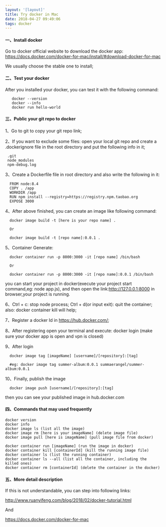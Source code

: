 ```yaml
---
layout: '[layout]'
title: Try docker in Mac
date: 2018-04-27 09:49:06
tags: docker
---
```


#### 一、Install docker

   Go to docker official website to download the docker app: https://docs.docker.com/docker-for-mac/install/#download-docker-for-mac
   
   We usually choose the stable one to install;
   
   
#### 二、Test your docker

   After you installed your docker, you can test it with the following command:
   
       docker --version
       docker --info
       docker run hello-world
       
#### 三、Public your git repo to docker

  1、Go to git to copy your git repo link;
  
  2、If you want to exclude some files: open your local git repo and create a .dockerignore file in the root directory and put the following info in it;
   
     .git
     node_modules
     npm-debug.log
  
  3、Create a Dockerfile file in root directory and also write the following in it:
  
      FROM node:8.4
      COPY . /app
      WORKDIR /app
      RUN npm install --registry=https://registry.npm.taobao.org
      EXPOSE 3000
  
  4、After above finished, you can create an image like following command:
  
      docker image build -t [here is your repo name] .
      
      Or
      
      docker image build -t [repo name]:0.0.1 .
      
  
  5、Container Generate:
  
      docker container run -p 8000:3000 -it [repo name] /bin/bash
      
      Or
      
      docker container run -p 8000:3000 -it [repo name]:0.0.1 /bin/bash
      
      
   you can start your project in docker(execute your project start command,eg: node app.js), and then open the link:http://127.0.0.1:8000 in browser,your project is running.
    
  6、Ctrl + c: stop node process; Ctrl + d(or input exit): quit the container; also: docker container kill will help;    
  
  7、Register a docker Id in https://hub.docker.com/;
    
  8、After registering open your terminal and execute: docker login (make sure your docker app is open and vpn is closed)
    
  9、After login
  
      docker image tag [imageName] [username]/[repository]:[tag]
      
      #eg: docker image tag summer-album:0.0.1 summaerangel/summer-album:0.0.1
      
  10、Finally, publish the image
  
      docker image push [username]/[repository]:[tag]
      
   then you can see your published image in hub.docker.com
  
#### 四、Commands that may used frequently

    docker version
    docker info
    docker image ls (list all the image)
    docker image rm [here is your imageName] (delete image file)
    docker image pull [here is imageName] (pull image file from docker)
    
    docker container run [imageName] (run the image in docker)
    docker container kill [containerId] (kill the running image file)
    docker container ls (list the running container)
    docker container ls --all (list all the container, including the killed ones)
    docker container rm [containerId] (delete the container in the docker)
    
  
  
  
#### 五、More detail description

   If this is not understandable, you can step into following links:
   
   http://www.ruanyifeng.com/blog/2018/02/docker-tutorial.html
   
   And
   
   https://docs.docker.com/docker-for-mac